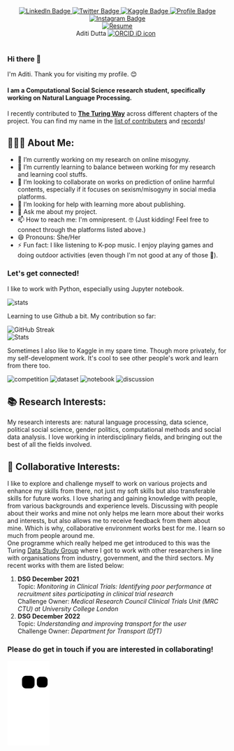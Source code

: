 <div id="badges">
  <div align="center">
    <a href="https://www.linkedin.com/in/aditi-dutta-22a299135/">
      <img src="https://img.shields.io/badge/-Aditi Dutta-blue?style=flat-square&logo=Linkedin&logoColor=white" alt="LinkedIn Badge"/>
    </a>
    <a href="https://twitter.com/aditi_d10">
      <img src="https://img.shields.io/badge/-aditi__d10-1ca0f1?style=flat-square&labelColor=1ca0f1&logo=twitter&logoColor=white" alt="Twitter Badge"/>
    </a>
    <a href="https://www.kaggle.com/aditidutta">
      <img src="https://img.shields.io/badge/-aditidutta-20BEFF?style=flat-square&labelColor=20BEFF&logo=Kaggle&logoColor=white" alt="Kaggle Badge"/>
    </a>
    <a href="https://eprofile.exeter.ac.uk/aditidutta/">
      <img src="https://img.shields.io/badge/-Aditi Dutta-332B40?style=flat-square&labelColor=332B40&logo=University&logoColor=white" alt="Profile Badge"/>
    </a>
    <a href="https://www.instagram.com/_.the.rising.phoenix._/?fbclid=IwAR2CmxGw7Y1MLvC_85qR5MTf-Qpba8iQhBwoFHEmMXkEINiL_az0d_32pik">
      <img src="https://img.shields.io/badge/-__.the.rising.phoenix.__-D7008A?style=flat-square&labelColor=D7008A&logo=Instagram&logoColor=white" alt="Instagram Badge"/>
    </a>
  </div>
</div>

<div align="center">
  <a href="https://www.dropbox.com/s/p8f4luielst1v67/AditiDutta_CV.pdf?dl=0">
      <img src="https://img.shields.io/badge/-Aditi Dutta CV-D3D3D3?style=flat&labelColor=D3D3D3&logo=Resume&logoColor=white" alt="Resume"/>
    </a>
</div>

<div align="center">
  Aditi Dutta
  <a itemprop="sameAs" content="https://orcid.org/0000-0002-1531-5510" href="https://orcid.org/0000-0002-1531-5510" target="orcid.widget" rel="noopener noreferrer" style="vertical-align:top;"><img src="https://orcid.org/sites/default/files/images/orcid_16x16.png" style="width:1em;margin-right:.5em;" alt="ORCID iD icon">
  </a>
</div>

<div align="center">
  <img src="https://komarev.com/ghpvc/?username=booktrackerGirl&style=flat-square&color=blue" alt=""/>
</div>
  	

### Hi there 👋

I'm Aditi. Thank you for visiting my profile. 😊

#### I am a Computational Social Science research student, specifically working on Natural Language Processing.

I recently contributed to <b>[The Turing Way](https://the-turing-way.netlify.app/welcome)</b> across different chapters of the project. You can find my name in the [list of contributers](https://github.com/alan-turing-institute/the-turing-way#contributors) and [records](https://the-turing-way.netlify.app/afterword/contributors-record.html#aditi-dutta)!

<h2 align="left">👨🏻‍💻 About Me:</h2>

- 🔭 I’m currently working on my research on online misogyny.
- 🌱 I’m currently learning to balance between working for my research and learning cool stuffs.
- 👯 I’m looking to collaborate on works on prediction of online harmful contents, especially if it focuses on sexism/misogyny in social media platforms.
- 🤔 I’m looking for help with learning more about publishing.
- 💬 Ask me about my project.
- 📫 How to reach me: I'm omnipresent. 🤓 (Just kidding! Feel free to connect through the platforms listed above.)
- 😄 Pronouns: She/Her
- ⚡ Fun fact: I like listening to K-pop music. I enjoy playing games and doing outdoor activities (even though I'm not good at any of those 🥲). 

<h3 align="left"> Let's get connected!</h3>

I like to work with Python, especially using Jupyter notebook.<br>

![stats](https://github-readme-stats.vercel.app/api/top-langs/?username=booktrackerGirl)

Learning to use Github a bit. My contribution so far: <br>

![GitHub Streak](http://github-readme-streak-stats.herokuapp.com?user=booktrackerGirl) <br>
![Stats](https://github-readme-stats.vercel.app/api?username=booktrackerGirl)

Sometimes I also like to Kaggle in my spare time. Though more privately, for my self-development work. It's cool to see other people's work and learn from there too.

![competition](https://road-to-kaggle-grandmaster.vercel.app/api/badges/aditidutta/competition/light)
![dataset](https://road-to-kaggle-grandmaster.vercel.app/api/badges/aditidutta/dataset/light)
![notebook](https://road-to-kaggle-grandmaster.vercel.app/api/badges/aditidutta/notebook/light)
![discussion](https://road-to-kaggle-grandmaster.vercel.app/api/badges/aditidutta/discussion/light)


## 📚 Research Interests:
My research interests are: natural language processing, data science, political social science, gender politics, computational methods and social data analysis. I love working in interdisciplinary fields, and bringing out the best of all the fields involved. 

## 📝 Collaborative Interests:
I like to explore and challenge myself to work on various projects and enhance my skills from there, not just my soft skills but also transferable skills for future works. I love sharing and gaining knowledge with people, from various backgrounds and experience levels. Discussing with people about their works and mine not only helps me learn more about their works and interests, but also allows me to receive feedback from them about mine. Which is why, collaborative environment works best for me. I learn so much from people around me. 
<br>
One programme which really helped me get introduced to this was the Turing [Data Study Group](https://www.turing.ac.uk/collaborate-turing/data-study-groups) where I got to work with other researchers in line with organisations from industry, government, and the third sectors. My recent works with them are listed below: 
1. <b>DSG December 2021</b> <br> Topic: <i>Monitoring in Clinical Trials: Identifying poor performance at recruitment sites participating in clinical trial research</i> <br> Challenge Owner: <i>Medical Research Council Clinical Trials Unit (MRC CTU) at University College London</i>
2. <b>DSG December 2022</b> <br> Topic: <i>Understanding and improving transport for the user</i> <br> Challenge Owner: <i>Department for Transport (DfT)</i>

<h3>Please do get in touch if you are interested in collaborating!</h3>

![snake gif](https://github.com/booktrackerGirl/booktrackerGirl/blob/output/github-contribution-grid-snake.svg)

<!--
**booktrackerGirl/booktrackerGirl** is a ✨ _special_ ✨ repository because its `README.md` (this file) appears on your GitHub profile.

Here are some ideas to get you started:
https://github.com/alexandresanlim/Badges4-README.md-Profile#-github-stats-
https://github.com/abhisheknaiidu/awesome-github-profile-readme#anime-

-->
